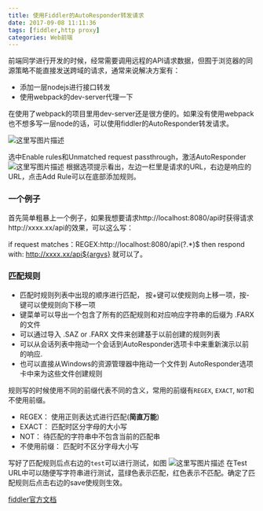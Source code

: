 ```yaml
---
title: 使用Fiddler的AutoResponder转发请求
date: 2017-09-08 11:11:36
tags: [fiddler,http proxy]
categories: Web前端 
---
```

前端同学进行开发的时候，经常需要调用远程的API请求数据，但囿于浏览器的同源策略不能直接发送跨域的请求，通常来说解决方案有：
- 添加一层nodejs进行接口转发
- 使用webpack的dev-server代理一下

在使用了webpack的项目里用dev-server还是很方便的。如果没有使用webpack也不想多写一层node的话，可以使用fiddler的AutoResponder转发请求。

<!-- more -->
![这里写图片描述](http://img.blog.csdn.net/20170908104530292?watermark/2/text/aHR0cDovL2Jsb2cuY3Nkbi5uZXQvUGFuZGFfbQ==/font/5a6L5L2T/fontsize/400/fill/I0JBQkFCMA==/dissolve/70/gravity/SouthEast)

选中Enable rules和Unmatched request passthrough，激活AutoResponder
![这里写图片描述](http://img.blog.csdn.net/20170908104742184?watermark/2/text/aHR0cDovL2Jsb2cuY3Nkbi5uZXQvUGFuZGFfbQ==/font/5a6L5L2T/fontsize/400/fill/I0JBQkFCMA==/dissolve/70/gravity/SouthEast)
根据选项提示看出，左边一栏里是请求的URL，右边是响应的URL，点击Add Rule可以在底部添加规则。

### 一个例子

首先简单粗暴上一个例子，如果我想要请求http://localhost:8080/api时获得请求http://xxxx.xx/api的效果，可以这么写：
 
 if request matches：REGEX:http://localhost:8080/api(?<argvs>.*)$
then respond with: http://xxxx.xx/api${argvs}
就可以了。

### 匹配规则

- 匹配时规则列表中出现的顺序进行匹配， 按+键可以使规则向上移一项，按-键可以使规则向下移一项
- 键菜单可以导出一个包含了所有的匹配规则和对应响应字符串的后缀为 .FARX 的文件
- 可以通过导入  .SAZ or .FARX 文件来创建基于以前创建的规则列表
- 可以从会话列表中拖动一个会话到AutoResponder选项卡中来重新演示以前的响应.
- 也可以直接从Windows的资源管理器中拖动一个文件到 AutoResponder选项卡中来为这些文件创建规则

规则写的时候使用不同的前缀代表不同的含义，常用的前缀有`REGEX`, `EXACT`, `NOT`和不使用前缀。 

- REGEX： 使用正则表达式进行匹配(**简直万能**)
- EXACT： 匹配时区分字母的大小写
- NOT： 待匹配的字符串中不包含当前的匹配串
- 不使用前缀： 匹配时不区分字母大小写

写好了匹配规则后点右边的`test`可以进行测试，如图
![这里写图片描述](http://img.blog.csdn.net/20170908110759790?watermark/2/text/aHR0cDovL2Jsb2cuY3Nkbi5uZXQvUGFuZGFfbQ==/font/5a6L5L2T/fontsize/400/fill/I0JBQkFCMA==/dissolve/70/gravity/SouthEast)
在Test URL中可以随便写字符串进行测试，蓝绿色表示匹配，红色表示不匹配。确定了匹配规则后点击右边的save使规则生效。

[fiddler官方文档](http://docs.telerik.com/fiddler/configure-fiddler/tasks/configurefiddler)